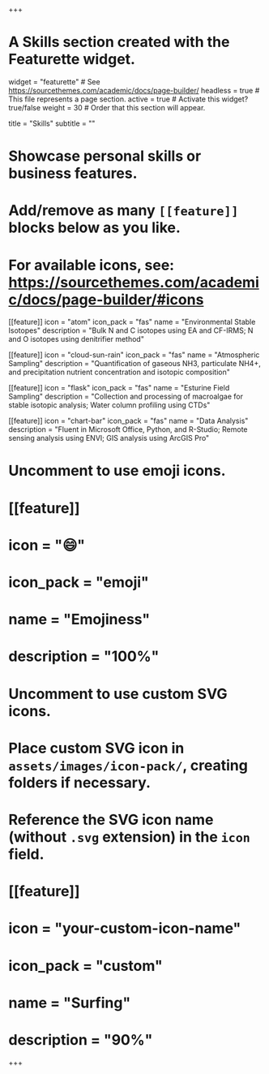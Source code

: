 +++
# A Skills section created with the Featurette widget.
widget = "featurette"  # See https://sourcethemes.com/academic/docs/page-builder/
headless = true  # This file represents a page section.
active = true  # Activate this widget? true/false
weight = 30  # Order that this section will appear.

title = "Skills"
subtitle = ""

# Showcase personal skills or business features.
# 
# Add/remove as many `[[feature]]` blocks below as you like.
# 
# For available icons, see: https://sourcethemes.com/academic/docs/page-builder/#icons

[[feature]]
  icon = "atom"
  icon_pack = "fas"
  name = "Environmental Stable Isotopes"
  description = "Bulk N and C isotopes using EA and CF-IRMS; N and O isotopes using denitrifier method"

[[feature]]
  icon = "cloud-sun-rain"
  icon_pack = "fas"
  name = "Atmospheric Sampling"
  description = "Quantification of gaseous NH3, particulate NH4+, and precipitation nutrient concentration and isotopic composition"
  
[[feature]]
  icon = "flask"
  icon_pack = "fas"
  name = "Esturine Field Sampling"
  description = "Collection and processing of macroalgae for stable isotopic analysis; Water column profiling using CTDs"  
 
[[feature]]
  icon = "chart-bar"
  icon_pack = "fas"
  name = "Data Analysis"
  description = "Fluent in Microsoft Office, Python, and R-Studio; Remote sensing analysis using ENVI; GIS analysis using ArcGIS Pro"  

# Uncomment to use emoji icons.
# [[feature]]
#  icon = ":smile:"
#  icon_pack = "emoji"
#  name = "Emojiness"
#  description = "100%"  

# Uncomment to use custom SVG icons.
# Place custom SVG icon in `assets/images/icon-pack/`, creating folders if necessary.
# Reference the SVG icon name (without `.svg` extension) in the `icon` field.
# [[feature]]
#  icon = "your-custom-icon-name"
#  icon_pack = "custom"
#  name = "Surfing"
#  description = "90%"

+++
